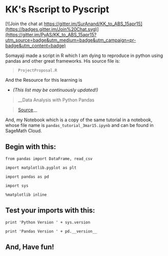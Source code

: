 # KK's Rscript to Pyscript

[![Join the chat at https://gitter.im/SurAnand/KK_to_ABS_15apr15](https://badges.gitter.im/Join%20Chat.svg)](https://gitter.im/PyAS/KK_to_ABS_15apr15?utm_source=badge&utm_medium=badge&utm_campaign=pr-badge&utm_content=badge)

Somayaji made a script in R which I am dying to reproduce in python using pandas and other great frameworks. His source file is:

> `ProjectProposal.R`

And the Resource for this learning is 
* _(This list may be continuously updated!)_

> __Data Analysis with Python Pandas

> [Source](https://bitbucket.org/hrojas/learn-pandas)__

And, my Notebook which is a copy of the same tutorial in a notebook, whose file name is `pandas_tutorial_3mar15.ipynb` and can be found in SageMath Cloud.

## Begin with this:

`from pandas import DataFrame, read_csv`

`import matplotlib.pyplot as plt`

`import pandas as pd`

`import sys`

`%matplotlib inline`

## Test your imports with this:

`print 'Python Version ' + sys.version`

`print 'Pandas Version ' + pd.__version__`

## And, Have fun!
